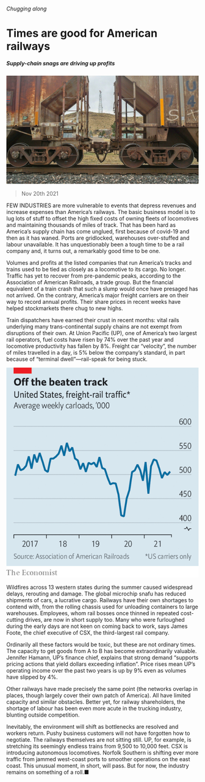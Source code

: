 ###### Chugging along

# Times are good for American railways 

##### Supply-chain snags are driving up profits 

![image](images/20211120_wbp501.jpg) 

> Nov 20th 2021 

FEW INDUSTRIES are more vulnerable to events that depress revenues and increase expenses than America’s railways. The basic business model is to lug lots of stuff to offset the high fixed costs of owning fleets of locomotives and maintaining thousands of miles of track. That has been hard as America’s supply chain has come unglued, first because of covid-19 and then as it has waned. Ports are gridlocked, warehouses over-stuffed and labour unavailable. It has unquestionably been a tough time to be a rail company and, it turns out, a remarkably good time to be one.

Volumes and profits at the listed companies that run America’s tracks and trains used to be tied as closely as a locomotive to its cargo. No longer. Traffic has yet to recover from pre-pandemic peaks, according to the Association of American Railroads, a trade group. But the financial equivalent of a train crash that such a slump would once have presaged has not arrived. On the contrary, America’s major freight carriers are on their way to record annual profits. Their share prices in recent weeks have helped stockmarkets there chug to new highs.


Train dispatchers have earned their crust in recent months: vital rails underlying many trans-continental supply chains are not exempt from disruptions of their own. At Union Pacific (UP), one of America’s two largest rail operators, fuel costs have risen by 74% over the past year and locomotive productivity has fallen by 8%. Freight car “velocity”, the number of miles travelled in a day, is 5% below the company’s standard, in part because of “terminal dwell”—rail-speak for being stuck.

![image](images/20211120_WBC121.png) 


Wildfires across 13 western states during the summer caused widespread delays, rerouting and damage. The global microchip snafu has reduced shipments of cars, a lucrative cargo. Railways have their own shortages to contend with, from the rolling chassis used for unloading containers to large warehouses. Employees, whom rail bosses once thinned in repeated cost-cutting drives, are now in short supply too. Many who were furloughed during the early days are not keen on coming back to work, says James Foote, the chief executive of CSX, the third-largest rail company.

Ordinarily all these factors would be toxic, but these are not ordinary times. The capacity to get goods from A to B has become extraordinarily valuable. Jennifer Hamann, UP’s finance chief, explains that strong demand “supports pricing actions that yield dollars exceeding inflation”. Price rises mean UP’s operating income over the past two years is up by 9% even as volumes have slipped by 4%.

Other railways have made precisely the same point (the networks overlap in places, though largely cover their own patch of America). All have limited capacity and similar obstacles. Better yet, for railway shareholders, the shortage of labour has been even more acute in the trucking industry, blunting outside competition.

Inevitably, the environment will shift as bottlenecks are resolved and workers return. Pushy business customers will not have forgotten how to negotiate. The railways themselves are not sitting still. UP, for example, is stretching its seemingly endless trains from 9,500 to 10,000 feet. CSX is introducing autonomous locomotives. Norfolk Southern is shifting ever more traffic from jammed west-coast ports to smoother operations on the east coast. This unusual moment, in short, will pass. But for now, the industry remains on something of a roll.■


